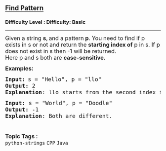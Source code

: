 <h2><a href="https://www.geeksforgeeks.org/problems/find-pattern--141628/1&selectedLang=python3">Find Pattern</a></h2><h3>Difficulty Level : Difficulty: Basic</h3><hr><div class="problems_problem_content__Xm_eO"><p><span style="font-size: 18px;">Given a string <strong>s</strong>,</span> <span style="font-size: 18px;">and a pattern<strong> p</strong>. You need to find if p exists in s or not and return the <strong>starting index of</strong> p in s. If p does not exist in s then -1 will be returned.<br>Here p and s both are <strong>case-sensitive.</strong></span></p>
<p><span style="font-size: 18px;"><strong>Examples:</strong></span></p>
<pre><span style="font-size: 18px;"><strong>Input:</strong></span> <span style="font-size: 18px;">s = "Hello", p = "llo"
<strong>Output:</strong> 2
<strong>Explanation</strong>: llo starts from the second index in Hello.</span></pre>
<pre><span style="font-size: 18px;"><strong>Input: </strong>s = "World", p = "Doodle"
<strong>Output: </strong>-1
<strong>Explanation</strong>: Both are different.</span></pre></div><br><p><span style=font-size:18px><strong>Topic Tags : </strong><br><code>python-strings</code>&nbsp;<code>CPP</code>&nbsp;<code>Java</code>&nbsp;